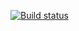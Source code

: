 [![Build status](https://ci.appveyor.com/api/projects/status/c04b9lt152qdibf2?svg=true)](https://ci.appveyor.com/project/Anton42162/pattern-n5a9u)
